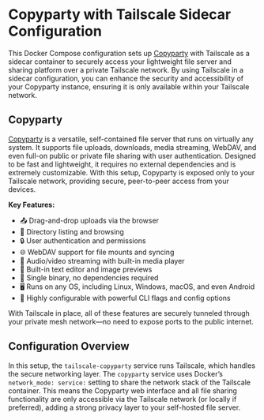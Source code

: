 # Copyparty with Tailscale Sidecar Configuration

This Docker Compose configuration sets up [Copyparty](https://github.com/9001/copyparty) with Tailscale as a sidecar container to securely access your lightweight file server and sharing platform over a private Tailscale network. By using Tailscale in a sidecar configuration, you can enhance the security and accessibility of your Copyparty instance, ensuring it is only available within your Tailscale network.

## Copyparty

[Copyparty](https://github.com/9001/copyparty) is a versatile, self-contained file server that runs on virtually any system. It supports file uploads, downloads, media streaming, WebDAV, and even full-on public or private file sharing with user authentication. Designed to be fast and lightweight, it requires no external dependencies and is extremely customizable. With this setup, Copyparty is exposed only to your Tailscale network, providing secure, peer-to-peer access from your devices.

**Key Features:**

- 📤 Drag-and-drop uploads via the browser
- 📁 Directory listing and browsing
- 🔒 User authentication and permissions
- 🌐 WebDAV support for file mounts and syncing
- 🎵 Audio/video streaming with built-in media player
- 📝 Built-in text editor and image previews
- 🧩 Single binary, no dependencies required
- 🖥️ Runs on any OS, including Linux, Windows, macOS, and even Android
- 🔧 Highly configurable with powerful CLI flags and config options

With Tailscale in place, all of these features are securely tunneled through your private mesh network—no need to expose ports to the public internet.

## Configuration Overview

In this setup, the `tailscale-copyparty` service runs Tailscale, which handles the secure networking layer. The `copyparty` service uses Docker’s `network_mode: service:` setting to share the network stack of the Tailscale container. This means the Copyparty web interface and all file sharing functionality are only accessible via the Tailscale network (or locally if preferred), adding a strong privacy layer to your self-hosted file server.
